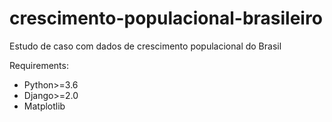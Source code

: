 # crescimento-populacional-brasileiro
Estudo de caso com dados de crescimento populacional do Brasil

Requirements:
* Python>=3.6
* Django>=2.0
* Matplotlib
